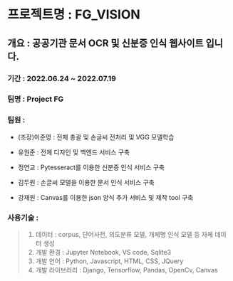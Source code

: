 # 프로젝트명 : FG_VISION

## 개요 : 공공기관 문서 OCR 및 신분증 인식 웹사이트 입니다.

### 기간 : 2022.06.24 ~ 2022.07.19

### 팀명 : Project FG

### 팀원 : 

 * (조장)이준영 : 전체 총괄 및 손글씨 전처리 및 VGG 모델학습

 * 유원준 : 전체 디자인 및 백엔드 서비스 구축 

 * 정연교 : Pytesseract를 이용한 신분증 인식 서비스 구축

 * 김두원 : 손글씨 모델을 이용한 문서 인식 서비스 구축

 * 강재원 : Canvas를 이용한 json 양식 추가 서비스 및 제작 tool  구축

### 사용기술 : 
 > 1) 데이터 : corpus, 단어사전, 의도분류 모델, 개체명 인식 모델 등 자체 데이터 생성
 > 2) 개발 환경 : Jupyter Notebook, VS code, Sqlite3
 > 3) 개발 언어 : Python, Javascript, HTML, CSS, JQuery
 > 4) 개발 라이브러리 : Django, Tensorflow, Pandas, OpenCv, Canvas
